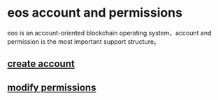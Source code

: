 # eos account and permissions

eos is an account-oriented blockchain operating system，account and permission is the most important support structure。


## [create account](zh-cn/contract/eosio.bios/newaccount.md)
## [modify permissions](zh-cn/contract/eosio.bios/updateauth.md)
